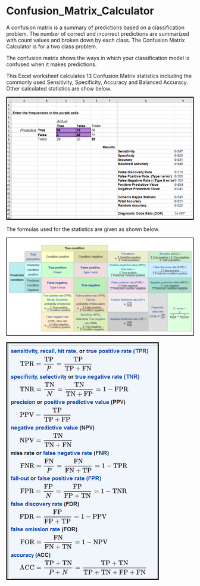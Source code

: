 # Confusion_Matrix_Calculator

A confusion matrix is a summary of predictions based on a classification problem.  The number of correct and incorrect predictions are summarized with count values and broken down by each class.  The Confusion Matrix Calculator is for a two class problem.

The confusion matrix shows the ways in which your classification model is confused when it makes predictions.  

This Excel worksheet calculates 13 Confusion Matrix statistics including the commonly used Sensitivity, Specificity, Accuracy and Balanced Accuracy.  Other calculated statistics are show below.

![Confusion Matrix Statistics Calculated](images/Confusion_Matrix_Calculator_Screenshot_01.png)

The formulas used for the statistics are given as shown below.


![Confusion Matrix Formulas](images/Confusion_Matrix_Calculator_Screenshot_02a.png)

![Confusion Matrix Formulas](images/Confusion_Matrix_Calculator_Screenshot_03a.png)
